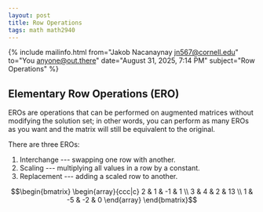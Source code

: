 ```yaml
---
layout: post
title: Row Operations
tags: math math2940
---
```


{% include mailinfo.html from="Jakob Nacanaynay <jn567@cornell.edu>" to="You <anyone@out.there>" date="August 31, 2025, 7:14 PM" subject="Row Operations" %}

## Elementary Row Operations (ERO)

EROs are operations that can be performed on augmented matrices without modifying the solution set; in other words, you can perform as many EROs as you want and the matrix will still be equivalent to the original.

There are three EROs:

1. Interchange --- swapping one row with another.
2. Scaling --- multiplying all values in a row by a constant.
3. Replacement --- adding a scaled row to another.

$$\begin{bmatrix}
\begin{array}{ccc|c}
    2 & 1 & -1 & 1 \\
    3 & 4 & 2 & 13 \\
    1 & -5 & -2 & 0
\end{array}
\end{bmatrix}$$
